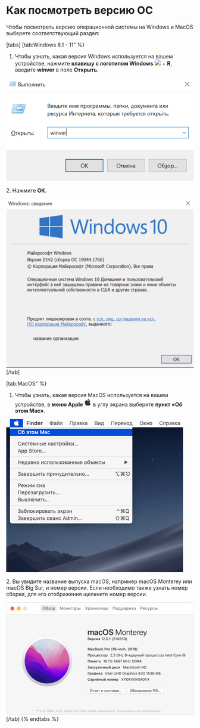 # Как посмотреть версию ОС

Чтобы посмотреть версию операционной системы на Windows и MacOS выберете соответствующий раздел:

[tabs]
[tab:Windows 8.1 - 11" %}
1. Чтобы узнать, какая версия Windows используется на вашем устройстве, нажмите **клавишу с логотипом Windows** ![](https://winnote.ru/uploads/posts/2018-11/1543170989_winkey.png) + **R**, введите **winver** в поле **Открыть.**

![](<../.gitbook/assets/image (36).png>)



 2\. Нажмите **ОК**.

![](<../.gitbook/assets/image (126).png>)
[/tab]

[tab:MacOS" %}
1. Чтобы узнать, какая версия MacOS используется на вашем устройстве, в **меню Apple** ![](<../.gitbook/assets/image (23).png>) в углу экрана выберите **пункт «Об этом Mac»**.

![](<../.gitbook/assets/image (42).png>)

 2\. Вы увидите название выпуска macOS, например macOS Monterey или macOS Big Sur, и номер версии. Если необходимо также узнать номер сборки, для его отображения щелкните номер версии.

![](<../.gitbook/assets/image (29).png>)
[/tab]
{% endtabs %}







